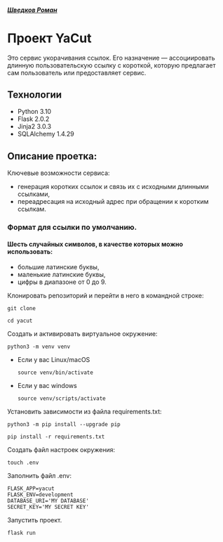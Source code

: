 ##### [Шведков Роман](https://github.com/JabbaS15)
# Проект YaCut 
Это сервис укорачивания ссылок.
Его назначение — ассоциировать длинную пользовательскую ссылку с короткой, которую предлагает сам пользователь или предоставляет сервис.

## Технологии
- Python 3.10
- Flask 2.0.2
- Jinja2 3.0.3
- SQLAlchemy 1.4.29

## Описание проетка:
Ключевые возможности сервиса:

- генерация коротких ссылок и связь их с исходными длинными ссылками,
- переадресация на исходный адрес при обращении к коротким ссылкам.

### Формат для ссылки по умолчанию.
#### Шесть случайных символов, в качестве которых можно использовать:
- большие латинские буквы,
- маленькие латинские буквы,
- цифры в диапазоне от 0 до 9.


Клонировать репозиторий и перейти в него в командной строке:

```
git clone 
```

```
cd yacut
```

Cоздать и активировать виртуальное окружение:

```
python3 -m venv venv
```

* Если у вас Linux/macOS

    ```
    source venv/bin/activate
    ```

* Если у вас windows

    ```
    source venv/scripts/activate
    ```

Установить зависимости из файла requirements.txt:

```
python3 -m pip install --upgrade pip
```

```
pip install -r requirements.txt
```

Создать файл настроек окружения:
```
touch .env
```
Заполнить файл .env:
```
FLASK_APP=yacut
FLASK_ENV=development
DATABASE_URI='MY DATABASE'
SECRET_KEY='MY SECRET KEY'
```

Запустить проект.
```
flask run
```
